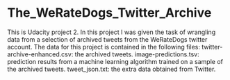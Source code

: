 # The_WeRateDogs_Twitter_Archive
This is Udacity project 2. In this project I was given the task of wrangling data from a selection of archived tweets from the WeRateDogs twitter account. The data for this project is contained in the following files:  twitter-archive-enhanced.csv: the archived tweets. image-predictions.tsv: prediction results from a machine learning algorithm trained on a sample of the archived tweets. tweet_json.txt: the extra data obtained from Twitter.
